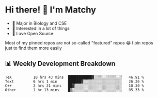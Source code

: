 # Hi there! 👋 I'm Matchy

- 🧬 Major in Biology and CSE
- 🎈 Interested in a lot of things
- 💜 Love Open Source

Most of my pinned repos are not so-called "featured" repos 😂 I pin repos just to find them more easily

## 📊 Weekly Development Breakdown

<!--START_SECTION:waka-->

```text
TeX          10 hrs 43 mins  ███████████▓░░░░░░░░░░░░░   46.91 %
Text         6 hrs 1 min     ██████▓░░░░░░░░░░░░░░░░░░   26.36 %
C++          2 hrs 21 mins   ██▓░░░░░░░░░░░░░░░░░░░░░░   10.30 %
Other        1 hr 13 mins    █▒░░░░░░░░░░░░░░░░░░░░░░░   05.33 %
```

<!--END_SECTION:waka-->
